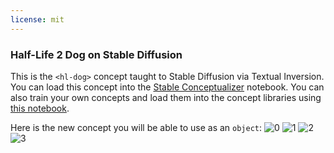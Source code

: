 ```yaml
---
license: mit
---
```

### Half-Life 2 Dog on Stable Diffusion
This is the `<hl-dog>` concept taught to Stable Diffusion via Textual Inversion. You can load this concept into the [Stable Conceptualizer](https://colab.research.google.com/github/huggingface/notebooks/blob/main/diffusers/stable_conceptualizer_inference.ipynb) notebook. You can also train your own concepts and load them into the concept libraries using [this notebook](https://colab.research.google.com/github/huggingface/notebooks/blob/main/diffusers/sd_textual_inversion_training.ipynb).

Here is the new concept you will be able to use as an `object`:
![<hl-dog> 0](https://huggingface.co/sd-concepts-library/half-life-2-dog/resolve/main/concept_images/1.jpeg)
![<hl-dog> 1](https://huggingface.co/sd-concepts-library/half-life-2-dog/resolve/main/concept_images/2.jpeg)
![<hl-dog> 2](https://huggingface.co/sd-concepts-library/half-life-2-dog/resolve/main/concept_images/0.jpeg)
![<hl-dog> 3](https://huggingface.co/sd-concepts-library/half-life-2-dog/resolve/main/concept_images/3.jpeg)

